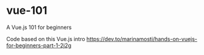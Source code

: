 # vue-101
A Vue.js 101 for beginners

Code based on this Vue.js intro
https://dev.to/marinamosti/hands-on-vuejs-for-beginners-part-1-2j2g
